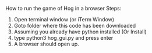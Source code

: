 How to run the game of Hog in a browser
Steps:
1. Open terminal window (or iTerm Window)
2. Goto folder where this code has been downloaded
3. Assuming you already have python installed (Or Install)
4. type python3 hog_gui.py and press enter
5. A browser should open up. 
